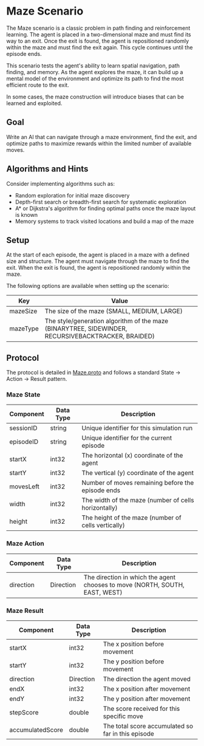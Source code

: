 # Maze Scenario

The Maze scenario is a classic problem in path finding and reinforcement learning. The agent is
placed in a two-dimensional maze and must find its way to an exit. Once the exit is found, the agent
is repositioned randomly within the maze and must find the exit again. This cycle continues until
the episode ends.

This scenario tests the agent's ability to learn spatial navigation, path finding, and memory. As
the agent explores the maze, it can build up a mental model of the environment and optimize its path
to find the most efficient route to the exit.

In some cases, the maze construction will introduce biases that can be learned and exploited.

## Goal

Write an AI that can navigate through a maze environment, find the exit, and optimize paths to
maximize rewards within the limited number of available moves.

## Algorithms and Hints

Consider implementing algorithms such as:

- Random exploration for initial maze discovery
- Depth-first search or breadth-first search for systematic exploration
- A* or Dijkstra's algorithm for finding optimal paths once the maze layout is known
- Memory systems to track visited locations and build a map of the maze

## Setup

At the start of each episode, the agent is placed in a maze with a defined size and structure. The
agent must navigate through the maze to find the exit. When the exit is found, the agent is
repositioned randomly within the maze.

The following options are available when setting up the scenario:

| Key      | Value                                                                                              |
|----------|----------------------------------------------------------------------------------------------------|
| mazeSize | The size of the maze (SMALL, MEDIUM, LARGE)                                                        |
| mazeType | The style/generation algorithm of the maze (BINARYTREE, SIDEWINDER, RECURSIVEBACKTRACKER, BRAIDED) |

## Protocol

The protocol is detailed
in [Maze.proto](https://github.com/graham-evans/AISandbox-Server/blob/main/src/main/proto/Maze.proto)
and follows a standard State -> Action -> Result pattern.

### Maze State

| Component | Data Type | Description                                          |
|-----------|-----------|------------------------------------------------------|
| sessionID | string    | Unique identifier for this simulation run            |
| episodeID | string    | Unique identifier for the current episode            |
| startX    | int32     | The horizontal (x) coordinate of the agent           |
| startY    | int32     | The vertical (y) coordinate of the agent             |
| movesLeft | int32     | Number of moves remaining before the episode ends    |
| width     | int32     | The width of the maze (number of cells horizontally) |
| height    | int32     | The height of the maze (number of cells vertically)  |

### Maze Action

| Component | Data Type | Description                                                                 |
|-----------|-----------|-----------------------------------------------------------------------------|
| direction | Direction | The direction in which the agent chooses to move (NORTH, SOUTH, EAST, WEST) |

### Maze Result

| Component        | Data Type | Description                                        |
|------------------|-----------|----------------------------------------------------|
| startX           | int32     | The x position before movement                     |
| startY           | int32     | The y position before movement                     |
| direction        | Direction | The direction the agent moved                      |
| endX             | int32     | The x position after movement                      |
| endY             | int32     | The y position after movement                      |
| stepScore        | double    | The score received for this specific move          |
| accumulatedScore | double    | The total score accumulated so far in this episode |